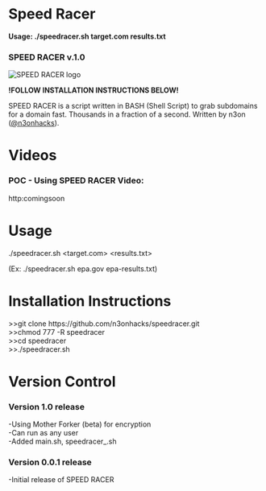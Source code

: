 # Speed Racer

<b>Usage: ./speedracer.sh target.com results.txt</b>

<h3>SPEED RACER v.1.0</h3>
<img src="https://raw.githubusercontent.com/n3onhacks/speedracer/main/speedracer.jpg" alt="SPEED RACER logo">

**!FOLLOW INSTALLATION INSTRUCTIONS BELOW!**<p>
SPEED RACER is a script written in BASH (Shell Script) to grab subdomains for a domain fast. Thousands in a fraction of a second. Written by n3on (<a href="https://www.twitter.com/@n3onhacks">@n3onhacks</a>).

<h1>Videos</h1>

<h3>POC - Using SPEED RACER Video:</h3><p>
 http:comingsoon<p>
 
<h1>Usage</h1>
  
./speedracer.sh <target.com> <results.txt> <p>
(Ex: ./speedracer.sh epa.gov epa-results.txt)

 <h1>Installation Instructions</h1>
>>git clone https://github.com/n3onhacks/speedracer.git<br>
>>chmod 777 -R speedracer<br>
>>cd speedracer<br>
>>./speedracer.sh <target.com> <results.txt><br>

<h1>Version Control</h1>
 <h3>Version 1.0 release</h3>
-Using Mother Forker (beta) for encryption<br>
-Can run as any user</br>
-Added main.sh, speedracer_.sh<p>
 
 <h3>Version 0.0.1 release</h3>
-Initial release of SPEED RACER<p>
 

